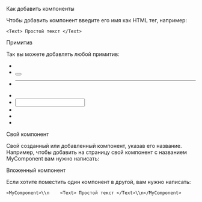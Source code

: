 Как добавить компоненты

Чтобы добавить компонент введите его имя как HTML тег, например:

```
<Text> Простой текст </Text>
```

Примитив

Так вы можете добавлять любой примитив:

*   <Box/>
    
*   <Button/>
    
*   <Hr/>
    
*   <Image/>
    
*   <Input/>
    
*   <Link/>
    
*   <List/>
    
*   <Text/>
    

Свой компонент

Свой созданный или добавленный компонент, указав его название. Например, чтобы добавить на страницу свой компонент с названием MyComponent вам нужно написать:

Вложенный компонент

Если хотите поместить один компонент в другой, вам нужно написать:

```
<MyComponent>\\n    <Text> Простой текст </Text>\\n</MyComponent>
```